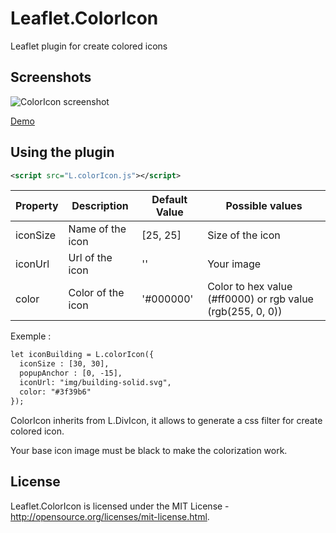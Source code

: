 # Leaflet.ColorIcon
Leaflet plugin for create colored icons

## Screenshots
![ColorIcon screenshot](https://raw.github.com/shevekk/Leaflet.ColorIcon/master/screenshots/capture.png)

<a href="http://dataexplorer.hd.free.fr/Leaflet.ColorIcon/examples/basic/" target="_blank">Demo</a> 

## Using the plugin
````xml
<script src="L.colorIcon.js"></script>
````

| Property        | Description            | Default Value | Possible  values                                     |
| --------------- | ---------------------- | ------------- | ---------------------------------------------------- |
| iconSize        | Name of the icon       | [25, 25]      | Size of the icon                                     |
| iconUrl         | Url of the icon        | ''            | Your image |
| color           | Color of the icon      | '#000000'     | Color to hex value (#ff0000) or rgb value (rgb(255, 0, 0)) |

Exemple : 
````xml
let iconBuilding = L.colorIcon({
  iconSize : [30, 30],
  popupAnchor : [0, -15],
  iconUrl: "img/building-solid.svg",
  color: "#3f39b6"
});
````

ColorIcon inherits from L.DivIcon, it allows to generate a css filter for create colored icon.

Your base icon image must be black to make the colorization work.

## License
Leaflet.ColorIcon is licensed under the MIT License - http://opensource.org/licenses/mit-license.html.
